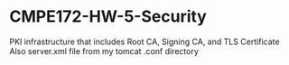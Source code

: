 # CMPE172-HW-5-Security
 PKI infrastructure that includes Root CA, Signing CA, and TLS Certificate
Also server.xml file from my tomcat .conf directory
